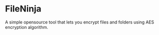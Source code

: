 # FileNinja
A simple opensource tool that lets you encrypt files and folders using AES encryption algorithm.
